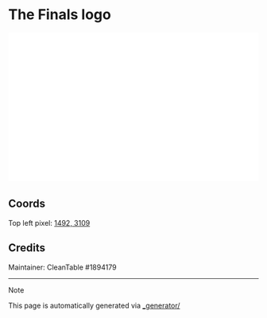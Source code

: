 # The Finals logo

<img src="./the_finals_logo.png" height="300px" style="image-rendering: pixelated;" />

## Coords

Top left pixel: [1492, 3109](https://wplace.live/?lat=46.18171711654079&lng=21.35610318427733&zoom=15.905107758305785)

## Credits

Maintainer: CleanTable #1894179

---

> [!NOTE]
> This page is automatically generated via [_generator/](../_generator)
